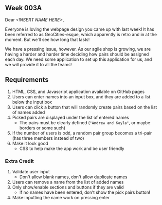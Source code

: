 ## Week 003A

Dear *\<INSERT NAME HERE>*,

Everyone is loving the webpage design you came up with last week! It has been referred to as GeoCities-esque, which apparently is retro and in at the moment. But we'll see how long that lasts!

We have a pressing issue, however. As our agile shop is growing, we are having a harder and harder time deciding how pairs should be assigned each day. We need some application to set up this application for us, and we will provide it to all the teams!

## Requirements

1. HTML, CSS, and Javascript application available on GitHub pages
1. Users can enter names into an input box, and they are added to a list below the input box
1. Users can click a button that will randomly create pairs based on the list of names added
1. Picked pairs are displayed under the list of entered names
    - The pairs must be clearly defined (`"Andrew and Kayla"`, or maybe borders or some such)
1. If the number of users is odd, a random pair group becomes a tri-pair (has three members instead of two)
1. Make it look good
    - CSS to help make the app work and be user friendly

### Extra Credit

1. Validate user input
    - Don't allow blank names, don't allow duplicate names
1. Users can remove a name from the list of added names
1. Only show/enable sections and buttons if they are valid
    - If no names have been entered, don't show the pick pairs button!
1. Make inputting the name work on pressing enter